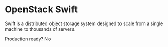 OpenStack Swift
===============

Swift is a distributed object storage system designed to scale from a single machine to thousands of servers. 

Production ready?
No
